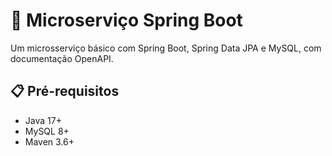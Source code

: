 # 🚀 Microserviço Spring Boot

Um microsserviço básico com Spring Boot, Spring Data JPA e MySQL, com documentação OpenAPI.

## 📋 Pré-requisitos
- Java 17+
- MySQL 8+
- Maven 3.6+
